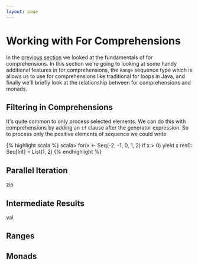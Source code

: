 ```yaml
---
layout: page
---
```


# Working with For Comprehensions

In the [previous section](for-comprehensions.html) we looked at the fundamentals of for comprehensions. In this section we're going to looking at some handy additional features in for comprehensions, the `Range` sequence type which is allows us to use for comprehensions like traditional for loops in Java, and finally we'll briefly look at the relationship between for comprehensions and monads.

## Filtering in Comprehensions

It's quite common to only process selected elements. We can do this with comprehensions by adding an `if` clause after the generator expression. So to process only the positive elements of sequence we could write

{% highlight scala %}
scala> for(x <- Seq(-2, -1, 0, 1, 2) if x > 0) yield x
res0: Seq[Int] = List(1, 2)
{% endhighlight %}


## Parallel Iteration

zip

## Intermediate Results

val

## Ranges

## Monads
